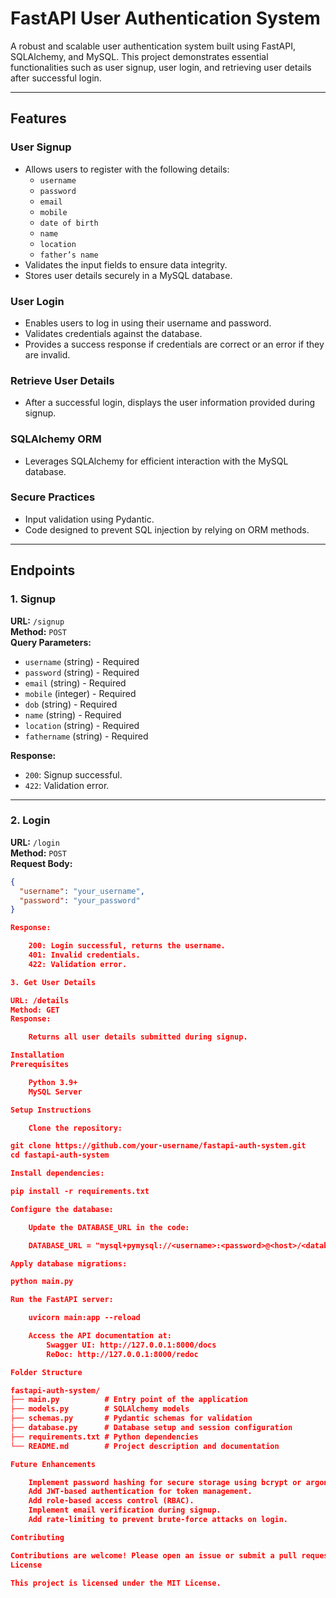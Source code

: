 # FastAPI User Authentication System

A robust and scalable user authentication system built using FastAPI, SQLAlchemy, and MySQL. This project demonstrates essential functionalities such as user signup, user login, and retrieving user details after successful login.

---

## Features

### User Signup
- Allows users to register with the following details:
  - `username`
  - `password`
  - `email`
  - `mobile`
  - `date of birth`
  - `name`
  - `location`
  - `father’s name`
- Validates the input fields to ensure data integrity.
- Stores user details securely in a MySQL database.

### User Login
- Enables users to log in using their username and password.
- Validates credentials against the database.
- Provides a success response if credentials are correct or an error if they are invalid.

### Retrieve User Details
- After a successful login, displays the user information provided during signup.

### SQLAlchemy ORM
- Leverages SQLAlchemy for efficient interaction with the MySQL database.

### Secure Practices
- Input validation using Pydantic.
- Code designed to prevent SQL injection by relying on ORM methods.

---

## Endpoints

### 1. Signup
**URL:** `/signup`  
**Method:** `POST`  
**Query Parameters:**
- `username` (string) - Required
- `password` (string) - Required
- `email` (string) - Required
- `mobile` (integer) - Required
- `dob` (string) - Required
- `name` (string) - Required
- `location` (string) - Required
- `fathername` (string) - Required  

**Response:**
- `200`: Signup successful.
- `422`: Validation error.

---

### 2. Login
**URL:** `/login`  
**Method:** `POST`  
**Request Body:**
```json
{
  "username": "your_username",
  "password": "your_password"
}

Response:

    200: Login successful, returns the username.
    401: Invalid credentials.
    422: Validation error.

3. Get User Details

URL: /details
Method: GET
Response:

    Returns all user details submitted during signup.

Installation
Prerequisites

    Python 3.9+
    MySQL Server

Setup Instructions

    Clone the repository:

git clone https://github.com/your-username/fastapi-auth-system.git
cd fastapi-auth-system

Install dependencies:

pip install -r requirements.txt

Configure the database:

    Update the DATABASE_URL in the code:

    DATABASE_URL = "mysql+pymysql://<username>:<password>@<host>/<database_name>"

Apply database migrations:

python main.py

Run the FastAPI server:

    uvicorn main:app --reload

    Access the API documentation at:
        Swagger UI: http://127.0.0.1:8000/docs
        ReDoc: http://127.0.0.1:8000/redoc

Folder Structure

fastapi-auth-system/
├── main.py          # Entry point of the application
├── models.py        # SQLAlchemy models
├── schemas.py       # Pydantic schemas for validation
├── database.py      # Database setup and session configuration
├── requirements.txt # Python dependencies
└── README.md        # Project description and documentation

Future Enhancements

    Implement password hashing for secure storage using bcrypt or argon2.
    Add JWT-based authentication for token management.
    Add role-based access control (RBAC).
    Implement email verification during signup.
    Add rate-limiting to prevent brute-force attacks on login.

Contributing

Contributions are welcome! Please open an issue or submit a pull request for any improvements or bug fixes.
License

This project is licensed under the MIT License.

